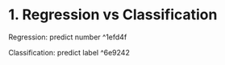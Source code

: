 # 1. Regression vs Classification
Regression: predict number ^1efd4f

Classification: predict label ^6e9242